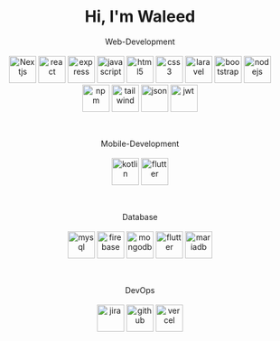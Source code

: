 <h1 align="center">Hi, I'm Waleed</h1>
<p align = "center"> Web-Development </br> </br>
<img src="https://cdn.simpleicons.org/nextdotjs" alt="Nextjs" height="48" width="48">
<img src="https://cdn.simpleicons.org/react" alt="react" height="48" width="48">
<img src="https://cdn.simpleicons.org/express" alt="express" height="48" width="48">
<img src="https://cdn.simpleicons.org/javascript" alt="javascript" height="48" width="48">
<img src="https://cdn.simpleicons.org/html5" alt="html5" height="48" width="48">
<img src="https://cdn.simpleicons.org/css3" alt="css3" height="48" width="48">
<img src="https://cdn.simpleicons.org/laravel" alt="laravel" height="48" width="48">
<img src="https://cdn.simpleicons.org/bootstrap" alt="bootstrap" height="48" width="48">
<img src="https://cdn.simpleicons.org/nodedotjs" alt="nodejs" height="48" width="48">
<img src="https://cdn.simpleicons.org/npm" alt="npm" height="48" width="48">
<img src="https://cdn.simpleicons.org/tailwindcss" alt="tailwind" height="48" width="48">
<img src="https://cdn.simpleicons.org/json" alt="json" height="48" width="48">
<img src="https://cdn.simpleicons.org/jsonwebtokens" alt="jwt" height="48" width="48">
</p>
<br/>
<p align = "center"> Mobile-Development </br></br>
<img src="https://cdn.simpleicons.org/kotlin" alt="kotlin" height="48" width="48">
<img src="https://cdn.simpleicons.org/flutter" alt="flutter" height="48" width="48">
</p>
<br/>
<p align = "center"> Database </br></br>
<img src="https://cdn.simpleicons.org/mysql" alt="mysql" height="48" width="48">
<img src="https://cdn.simpleicons.org/firebase" alt="firebase" height="48" width="48">
  <img src="https://cdn.simpleicons.org/mongodb" alt="mongodb" height="48" width="48">
<img src="https://cdn.simpleicons.org/flutter" alt="flutter" height="48" width="48">
<img src="https://cdn.simpleicons.org/mariadb" alt="mariadb" height="48" width="48">
  </p>
  </br>
<p align = "center"> DevOps </br> </br>
<img src="https://cdn.simpleicons.org/jira" alt="jira" height="48" width="48">
<img src="https://cdn.simpleicons.org/github" alt="github" height="48" width="48">
<img src="https://cdn.simpleicons.org/vercel" alt="vercel" height="48" width="48">
</p>
  </br>





